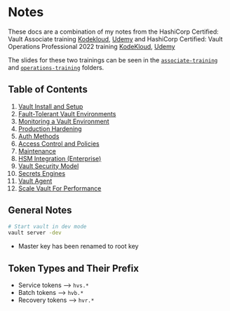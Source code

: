 <!-- cSpell:ignore -->
# Notes

These docs are a combination of my notes from the HashiCorp Certified: Vault Associate training [Kodekloud](https://kodekloud.com/courses/hashicorp-certified-vault-associate-certification/), [Udemy](https://www.udemy.com/course/hashicorp-vault/) and HashiCorp Certified: Vault Operations Professional 2022 training [KodeKloud](https://kodekloud.com/courses/hashicorp-certified-vault-operations-professional-2022/), [Udemy](https://www.udemy.com/course/hashicorp-certified-vault-operations-professional/)

The slides for these two trainings can be seen in the [`associate-training`](associate-training/) and [`operations-training`](operations-training/) folders.

## Table of Contents

1. [Vault Install and Setup](01%20Vault%20Install%20and%20Setup)
2. [Fault-Tolerant Vault Environments](02%20Fault-Tolerant%20Vault%20Environments)
3. [Monitoring a Vault Environment](03%20Monitoring%20a%20Vault%20Environment)
4. [Production Hardening](04%20Production%20Hardening)
5. [Auth Methods](05%20Auth%20Methods)
6. [Access Control and Policies](06%20Access%20Control%20and%20Policies)
7. [Maintenance](07%20Maintenance)
8. [HSM Integration (Enterprise)](08%20HSM%20Integration%20(Enterprise))
9. [Vault Security Model](09%20Vault%20Security%20Model)
10. [Secrets Engines](10%20Secrets%20Engines)
11. [Vault Agent](11%20Vault%20Agent)
12. [Scale Vault For Performance](12%20Scale%20Vault%20For%20Performance)

## General Notes

```bash
# Start vault in dev mode
vault server -dev
```

- Master key has been renamed to root key

## Token Types and Their Prefix

- Service tokens --> `hvs.*`
- Batch tokens --> `hvb.*`
- Recovery tokens --> `hvr.*`
